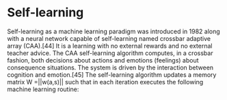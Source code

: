 # Self-learning
Self-learning as a machine learning paradigm was introduced in 1982 along with a neural network capable of self-learning named crossbar adaptive array (CAA).[44] It is a learning with no external rewards and no external teacher advice. The CAA self-learning algorithm computes, in a crossbar fashion, both decisions about actions and emotions (feelings) about consequence situations. The system is driven by the interaction between cognition and emotion.[45] The self-learning algorithm updates a memory matrix W =||w(a,s)|| such that in each iteration executes the following machine learning routine:
